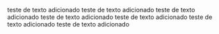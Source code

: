 teste de texto adicionado
teste de texto adicionado
teste de texto adicionado
teste de texto adicionado
teste de texto adicionado
teste de texto adicionado
teste de texto adicionado

